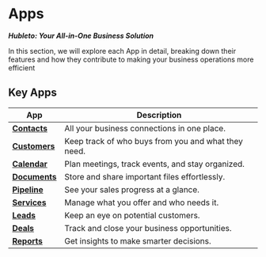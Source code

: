 # Apps

***Hubleto: Your All-in-One Business Solution***

In this section, we will explore each App in detail, breaking down their features and how they contribute to making your business operations more efficient

## Key Apps

| App                            | Description                                         |
| ---------------------------------- | --------------------------------------------------- |
| **[Contacts](apps/contacts)**   | All your business connections in one place.         |
| **[Customers](apps/customers)** | Keep track of who buys from you and what they need. |
| **[Calendar](apps/calendar)**   | Plan meetings, track events, and stay organized.    |
| **[Documents](apps/documents)** | Store and share important files effortlessly.       |
| **[Pipeline](apps/pipeline)**   | See your sales progress at a glance.                |
| **[Services](apps/services)**   | Manage what you offer and who needs it.             |
| **[Leads](apps/leads)**         | Keep an eye on potential customers.                 |
| **[Deals](apps/deals)**         | Track and close your business opportunities.        |
| **[Reports](apps/reports)**     | Get insights to make smarter decisions.             |
